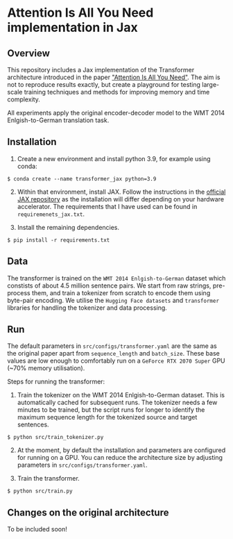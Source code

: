 # Attention Is All You Need implementation in Jax
## Overview
This repository includes a Jax implementation of the Transformer architecture introduced in the paper ["Attention Is All You Need"](https://arxiv.org/pdf/1706.03762.pdf).
The aim is not to reproduce results exactly, but create a playground for testing large-scale training techniques and methods for improving memory and time complexity. 

All experiments apply the original encoder-decoder model to the WMT 2014 Enlgish-to-German translation task. 

## Installation

1. Create a new environment and install python 3.9, for example using conda:
```shell
$ conda create --name transformer_jax python=3.9
```
2. Within that environment, install JAX. Follow the instructions in the [official JAX repository](https://github.com/google/jax#installation) as the installation will differ depending on your hardware accelerator. The requirements that I have used can be found in `requiremenets_jax.txt`.

3. Install the remaining dependencies.
```shell
$ pip install -r requirements.txt
```

## Data
The transformer is trained on the `WMT 2014 Enlgish-to-German` dataset which constists of about 4.5 million sentence pairs. We start from raw strings, pre-process them, and train a tokenizer from scratch to encode them using byte-pair encoding. We utilise the `Hugging Face datasets` and `transformer` libraries for handling the tokenizer and data processing.


## Run
The default parameters in `src/configs/transformer.yaml` are the same as the original paper apart from `sequence_length` and `batch_size`. These base values are low enough to comfortably run on a `GeForce RTX 2070 Super` GPU (~70% memory utilisation).

Steps for running the transformer:

1. Train the tokenizer on the WMT 2014 Enlgish-to-German dataset. This is automatically cached for subsequent runs. The tokenizer needs a few minutes to be trained, but the script runs for longer to identify the maximum sequence length for the tokenized source and target sentences.

```shell
$ python src/train_tokenizer.py 
```

2. At the moment, by default the installation and parameters are configured for running on a GPU. You can reduce the architecture size by adjusting parameters in `src/configs/transformer.yaml`.

3. Train the transformer. 
```shell
$ python src/train.py
```

## Changes on the original architecture
To be included soon!